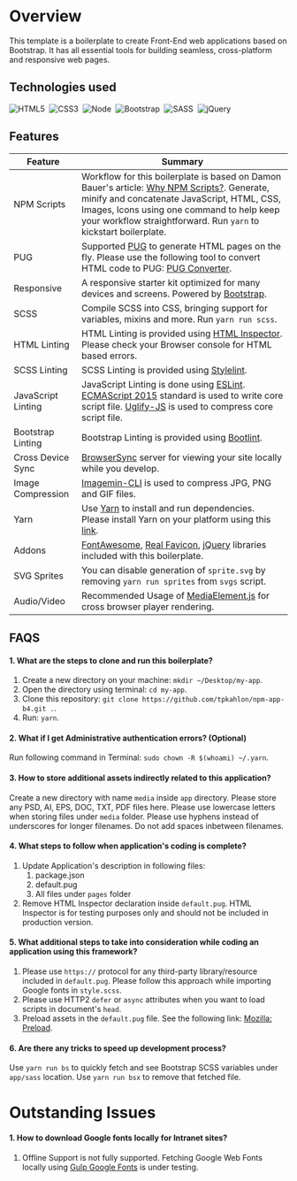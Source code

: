 # Overview
This template is a boilerplate to create Front-End web applications based on Bootstrap. It has all essential tools for building seamless, cross-platform and responsive web pages.

## Technologies used

![HTML5](https://cdn0.iconfinder.com/data/icons/long-shadow-web-icons/512/html-64.png)&nbsp;&nbsp;![CSS3](https://cdn0.iconfinder.com/data/icons/long-shadow-web-icons/512/css-64.png)&nbsp;&nbsp;![Node](https://cdn0.iconfinder.com/data/icons/long-shadow-web-icons/512/nodejs-64.png)&nbsp;&nbsp;![Bootstrap](https://cdn0.iconfinder.com/data/icons/long-shadow-web-icons/512/boostrap-64.png)&nbsp;&nbsp;![SASS](https://cdn0.iconfinder.com/data/icons/long-shadow-web-icons/512/sass-64.png)&nbsp;&nbsp;![jQuery](https://cdn0.iconfinder.com/data/icons/long-shadow-web-icons/512/jquery-64.png)

## Features

| Feature | Summary |
| --- | --- |
| NPM Scripts | Workflow for this boilerplate is based on Damon Bauer's article: [Why NPM Scripts?](https://css-tricks.com/why-npm-scripts). Generate, minify and concatenate JavaScript, HTML, CSS, Images, Icons using one command to help keep your workflow straightforward. Run `yarn` to kickstart boilerplate.
| PUG | Supported [PUG](https://pugjs.org/api/getting-started.html) to generate HTML pages on the fly. Please use the following tool to convert HTML code to PUG: [PUG Converter](https://hadijaveed.github.io/All-Convertors).
| Responsive | A responsive starter kit optimized for many devices and screens. Powered by [Bootstrap](http://getbootstrap.com).
| SCSS | Compile SCSS into CSS, bringing support for variables, mixins and more. Run `yarn run scss`.
| HTML Linting | HTML Linting is provided using [HTML Inspector](https://cdnjs.cloudflare.com/ajax/libs/html-inspector/0.8.2/html-inspector.js). Please check your Browser console for HTML based errors.
| SCSS Linting | SCSS Linting is provided using [Stylelint](https://yarnpkg.com/en/package/stylelint).
| JavaScript Linting | JavaScript Linting is done using [ESLint](https://eslint.org). [ECMAScript 2015](http://babeljs.io/learn-es2015) standard is used to write core script file. [Uglify-JS](https://yarnpkg.com/en/package/uglify-js) is used to compress core script file.
| Bootstrap Linting | Bootstrap Linting is provided using [Bootlint](https://yarnpkg.com/en/package/bootlint).
| Cross Device Sync | [BrowserSync](https://www.browsersync.io) server for viewing your site locally while you develop.
| Image Compression | [Imagemin-CLI](https://yarnpkg.com/en/package/imagemin-cli) is used to compress JPG, PNG and GIF files.
| Yarn | Use [Yarn](https://yarnpkg.com/en/) to install and run dependencies. Please install Yarn on your platform using this [link](https://yarnpkg.com/en/docs/install).
| Addons | [FontAwesome](http://fontawesome.io/icons), [Real Favicon](http://realfavicongenerator.net), [jQuery](http://jquery.com) libraries included with this boilerplate.
| SVG Sprites | You can disable generation of `sprite.svg` by removing `yarn run sprites` from `svgs` script.
| Audio/Video | Recommended Usage of [MediaElement.js](https://www.mediaelementjs.com/) for cross browser player rendering.

## FAQS

#### 1. What are the steps to clone and run this boilerplate?
1.  Create a new directory on your machine: `mkdir ~/Desktop/my-app`.
2.  Open the directory using terminal: `cd my-app`.
3.  Clone this repository: `git clone https://github.com/tpkahlon/npm-app-b4.git .`.
4.  Run: `yarn`.
#### 2. What if I get Administrative authentication errors? (Optional)
Run following command in Terminal: `sudo chown -R $(whoami) ~/.yarn`.
#### 3. How to store additional assets indirectly related to this application?
Create a new directory with name `media` inside `app` directory. Please store any PSD, AI, EPS, DOC, TXT, PDF files here. Please use lowercase letters when storing files under `media` folder. Please use hyphens instead of underscores for longer filenames. Do not add spaces inbetween filenames.
#### 4. What steps to follow when application's coding is complete?
1.  Update Application's description in following files:
    1.  package.json
    3.  default.pug
    4.  All files under `pages` folder
2.  Remove HTML Inspector declaration inside `default.pug`. HTML Inspector is for testing purposes only and should not be included in production version.
#### 5. What additional steps to take into consideration while coding an application using this framework?
1.  Please use `https://` protocol for any third-party library/resource included in `default.pug`. Please follow this approach while importing Google fonts in `style.scss`.
2.  Please use HTTP2 `defer` or `async` attributes when you want to load scripts in document's `head`.
3.  Preload assets in the `default.pug` file. See the following link: [Mozilla: Preload](https://developer.mozilla.org/en-US/docs/Web/HTML/Link_types).
#### 6. Are there any tricks to speed up development process?
Use `yarn run bs` to quickly fetch and see Bootstrap SCSS variables under `app/sass` location. Use `yarn run bsx` to remove that fetched file.

# Outstanding Issues
#### 1. How to download Google fonts locally for Intranet sites?
1. Offline Support is not fully supported. Fetching Google Web Fonts locally using [Gulp Google Fonts](https://yarnpkg.com/en/package/gulp-google-webfonts) is under testing.
